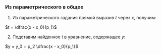 ### Из параметрического в общее

1) Из параметрического задания прямой выразив $t$ через $x$, получим:

$t = \dfrac{x - x_0}{p_1}$

2) Подставим найденное $t$ в уравнение, содержащее $y$:

$y = y_0 + p_2 \dfrac{x - x_0}{p_1}$